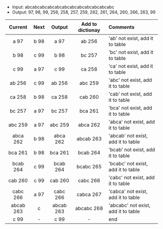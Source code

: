 
 
- Input: abcabcabcabcabcabcabcabcabcabcabcabc
- Output: 97, 98, 99, 256, 258, 257, 259, 262, 261, 264, 260, 266, 263, 99

|Current|Next|Output|Add to dictionay|Comments|
|:---:|:---:|:---:|:---:|:---|
|a 97|b 98|a 97|ab 256|'ab' not exist, add it to table|
|b 98|c 99|b 98|bc 257|'bc' not exist, add it to table|
|c 99|a 97|c 99|ca 258|'ca' not exist, add it to table|
|ab 256|c 99|ab 256|abc 259|'abc' not exist, add it to table|
|ca 258|b 98|ca 258|cab 260|'cab' not exist, add it to table|
|bc 257|a 97|bc 257|bca 261|'bca' not exist, add it to table|
|abc 259|a 97|abc 259|abca 262|'abca' not exist, add it to table|
|abca 262|b 98|abca 262|abcab 263|'abcab' not exist, add it to table|
|bca 261|b 98|bca 261|bcab 264|'bcab' not exist, add it to table|
|bcab 264|c 99|bcab 264|bcabc 265|'bcabc' not exist, add it to table|
|cab 260|c 99|cab 260|cabc 266|'cabc' not exist, add it to table|
|cabc 266|a 97|cabc 266|cabca 267|'cabca' not exist, add it to table|
|abcab 263|c|abcab 263|abcabc 268|'abcabc' not exist, add it to table|
|c 99|-|c 99|-|end|


